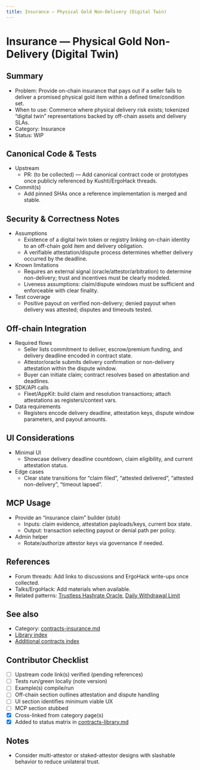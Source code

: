 ```yaml
---
title: Insurance — Physical Gold Non-Delivery (Digital Twin)
---
```


# Insurance — Physical Gold Non-Delivery (Digital Twin)

## Summary

- Problem: Provide on-chain insurance that pays out if a seller fails to deliver a promised physical gold item within a defined time/condition set.
- When to use: Commerce where physical delivery risk exists; tokenized “digital twin” representations backed by off-chain assets and delivery SLAs.
- Category: Insurance
- Status: WIP

## Canonical Code & Tests

- Upstream  
  - PR: (to be collected) — Add canonical contract code or prototypes once publicly referenced by Kushti/ErgoHack threads.
- Commit(s)  
  - Add pinned SHAs once a reference implementation is merged and stable.

## Security & Correctness Notes

- Assumptions  
  - Existence of a digital twin token or registry linking on-chain identity to an off-chain gold item and delivery obligation.
  - A verifiable attestation/dispute process determines whether delivery occurred by the deadline.
- Known limitations  
  - Requires an external signal (oracle/attestor/arbitration) to determine non-delivery; trust and incentives must be clearly modeled.
  - Liveness assumptions: claim/dispute windows must be sufficient and enforceable with clear finality.
- Test coverage  
  - Positive payout on verified non-delivery; denied payout when delivery was attested; disputes and timeouts tested.

## Off-chain Integration

- Required flows  
  - Seller lists commitment to deliver, escrow/premium funding, and delivery deadline encoded in contract state.
  - Attestor/oracle submits delivery confirmation or non-delivery attestation within the dispute window.
  - Buyer can initiate claim; contract resolves based on attestation and deadlines.
- SDK/API calls  
  - Fleet/AppKit: build claim and resolution transactions; attach attestations as registers/context vars.
- Data requirements  
  - Registers encode delivery deadline, attestation keys, dispute window parameters, and payout amounts.

## UI Considerations

- Minimal UI  
  - Showcase delivery deadline countdown, claim eligibility, and current attestation status.
- Edge cases  
  - Clear state transitions for “claim filed”, “attested delivered”, “attested non-delivery”, “timeout lapsed”.

## MCP Usage

- Provide an “insurance claim” builder (stub)  
  - Inputs: claim evidence, attestation payloads/keys, current box state.  
  - Output: transaction selecting payout or denial path per policy.
- Admin helper  
  - Rotate/authorize attestor keys via governance if needed.

## References

- Forum threads: Add links to discussions and ErgoHack write-ups once collected.
- Talks/ErgoHack: Add materials when available.
- Related patterns: [Trustless Hashrate Oracle](pattern-hashrate-oracle.md), [Daily Withdrawal Limit](pattern-daily-withdrawal-limit.md)

## See also

- Category: [contracts-insurance.md](contracts-insurance.md)  
- [Library index](contracts-library.md)
- [Additional contracts index](contracts.md)

## Contributor Checklist

- [ ] Upstream code link(s) verified (pending references)
- [ ] Tests run/green locally (note version)
- [ ] Example(s) compile/run
- [ ] Off-chain section outlines attestation and dispute handling
- [ ] UI section identifies minimum viable UX
- [ ] MCP section stubbed
- [x] Cross-linked from category page(s)
- [x] Added to status matrix in [contracts-library.md](contracts-library.md)

## Notes

- Consider multi-attestor or staked-attestor designs with slashable behavior to reduce unilateral trust.
